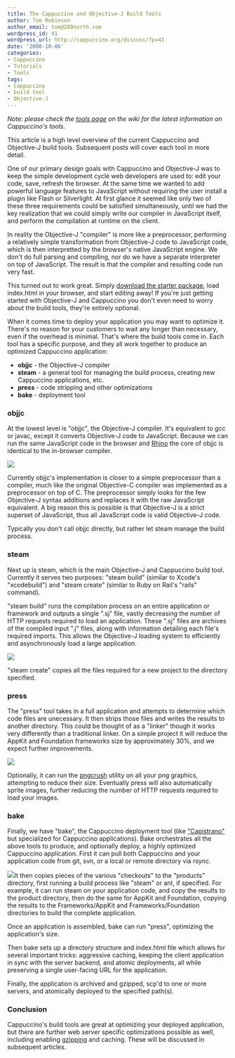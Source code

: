 ```yaml
---
title: The Cappuccino and Objective-J Build Tools
author: Tom Robinson
author_email: tom@280north.com
wordpress_id: 41
wordpress_url: http://cappuccino.org/discuss/?p=41
date: '2008-10-06'
categories:
- Cappuccino
- Tutorials
- Tools
tags:
- Cappuccino
- build tool
- Objective-J
---
```



_Note: please check the [tools page](https://github.com/cappuccino/cappuccino/wiki/tools) on the wiki for the latest information on Cappuccino's tools._

This article is a high level overview of the current Cappuccino and Objective-J build tools. Subsequent posts will cover each tool in more detail.

One of our primary design goals with Cappuccino and Objective-J was to keep the simple development cycle web developers are used to: edit your code, save, refresh the browser. At the same time we wanted to add powerful language features to JavaScript without requiring the user install a plugin like Flash or Silverlight. At first glance it seemed like only two of these three requirements could be satisfied simultaneously, until we had the key realization that we could simply write our compiler in JavaScript itself, and perform the compilation at runtime on the client.

In reality the Objective-J "compiler" is more like a preprocessor, performing a relatively simple transformation from Objective-J code to JavaScript code, which is then interpretted by the browser's native JavaScript engine. We don't do full parsing and compiling, nor do we have a separate interpreter on top of JavaScript. The result is that the compiler and resulting code run very fast.

This turned out to work great. Simply [download the starter package](http://www.cappuccino-project.org/starter), load index.html in your browser, and start editing away! If you're just getting started with Objective-J and Cappuccino you don't even need to worry about the build tools, they're entirely optional.

When it comes time to deploy your application you may want to optimize it. There's no reason for your customers to wait any longer than necessary, even if the overhead is minimal. That's where the build tools come in. Each tool has a specific purpose, and they all work together to produce an optimized Cappuccino application:

* **objjc** - the Objective-J compiler
* **steam** - a general tool for managing the build process, creating new Cappuccino applications, etc.
* **press** - code stripping and other optimizations
* **bake** - deployment tool

### objjc

 At the lowest level is "objjc", the Objective-J compiler. It's equivalent to gcc or javac, except it converts Objective-J code to JavaScript. Because we can run the same JavaScript code in the browser and [Rhino](http://www.mozilla.org/rhino/) the core of objjc is identical to the in-browser compiler.

[](/img/cpo-uploads/2008/10/objjc.png)[![](/img/cpo-uploads/2008/10/objjc1.png)](/img/cpo-uploads/2008/10/objjc1.png)

Currently objjc's implementation is closer to a simple preprocessor than a compiler, much like the original Objective-C compiler was implemented as a preprocessor on top of C. The preprocessor simply looks for the few Objective-J syntax additions and replaces it with the raw JavaScript equivalent. A big reason this is possible is that Objective-J is a strict superset of JavaScript, thus all JavaScript code is valid Objective-J code.

Typically you don't call objjc directly, but rather let steam manage the build process.

### steam

 Next up is steam, which is the main Objective-J and Cappuccino build tool. Currently it serves two purposes: "steam build" (similar to Xcode's "xcodebuild") and "steam create" (similar to Ruby on Rail's "rails" command).

"steam build" runs the compilation process on an entire application or framework and outputs a single ".sj" file, vastly decreasing the number of HTTP requests required to load an application. These ".sj" files are archives of the compiled input ".j" files, along with information detailing each file's required imports. This allows the Objective-J loading system to efficiently and asynchronously load a large application.

[](/img/cpo-uploads/2008/10/steam.png)[![](/img/cpo-uploads/2008/10/steam1.png)](/img/cpo-uploads/2008/10/steam1.png)

"steam create" copies all the files required for a new project to the directory specified.

### press

 The "press" tool takes in a full application and attempts to determine which code files are unecessary. It then strips those files and writes the results to another directory. This could be thought of as a "linker" though it works very differently than a traditional linker. On a simple project it will reduce the AppKit and Foundation frameworks size by approximately 30%, and we expect further improvements.

[](/img/cpo-uploads/2008/10/press.png)[![](/img/cpo-uploads/2008/10/press1.png)](/img/cpo-uploads/2008/10/press1.png)

Optionally, it can run the [pngcrush](http://pmt.sourceforge.net/pngcrush/) utility on all your png graphics, attempting to reduce their size. Eventually press will also automatically sprite images, further reducing the number of HTTP requests required to load your images.

### bake

 Finally, we have "bake", the Cappuccino deployment tool (like ["Capistrano"](http://www.capify.org/) but specialized for Cappuccino applications). Bake orchestrates all the above tools to produce, and optionally deploy, a highly optimized Cappuccino application. First it can pull both Cappuccino and your application code from git, svn, or a local or remote directory via rsync.

[![](/img/cpo-uploads/2008/10/bake1.png)](/img/cpo-uploads/2008/10/bake1.png)It then copies pieces of the various "checkouts" to the "products" directory, first running a build process like "steam" or ant, if specified. For example, it can run steam on your application code, and copy the results to the product directory, then do the same for AppKit and Foundation, copying the results to the Frameworks/AppKit and Frameworks/Foundation directories to build the complete application.

Once an application is assembled, bake can run "press", optimizing the application's size.

Then bake sets up a directory structure and index.html file which allows for several important tricks: aggressive caching, keeping the client application in sync with the server backend, and atomic deployments, all while preserving a single user-facing URL for the application.

Finally, the application is archived and gzipped, scp'd to one or more servers, and atomically deployed to the specified path(s).

### Conclusion

Cappuccino's build tools are great at optimizing your deployed application, but there are further web server specific optimizations possible as well, including enabling [gzipping](http://httpd.apache.org/docs/2.0/mod/mod_deflate.html) and caching. These will be discussed in subsequent articles.



